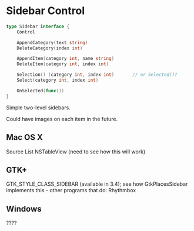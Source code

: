 # Sidebar Control

```go
type Sidebar interface {
	Control

	AppendCategory(text string)
	DeleteCategory(index int)

	AppendItem(category int, name string)
	DeleteItem(category int, index int)

	Selection() (category int, index int)		// or Selected()?
	Select(category int, index int)

	OnSelected(func())
}
```

Simple two-level sidebars.

Could have images on each item in the future.

## Mac OS X
Source List NSTableView (need to see how this will work)

## GTK+
GTK_STYLE_CLASS_SIDEBAR (available in 3.4); see how GtkPlacesSidebar implements this
	- other programs that do: Rhythmbox

## Windows
????
